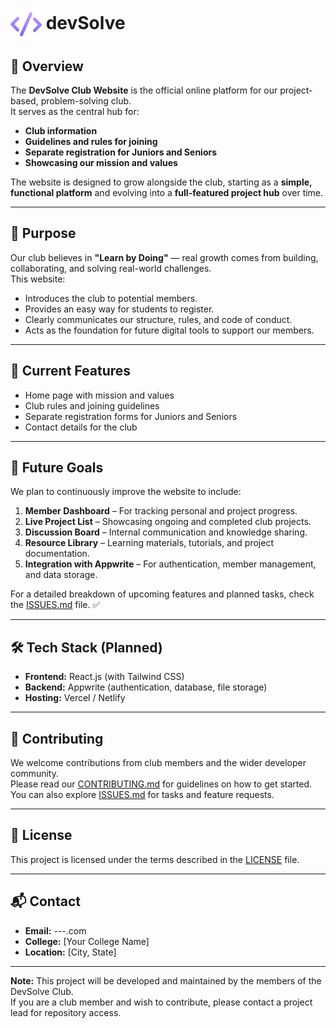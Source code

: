 <h1>
  <img src="src/assets/logo.png" alt="Logo" width="50" style="vertical-align: middle;"> devSolve
</h1>


## 📌 Overview
The **DevSolve Club Website** is the official online platform for our project-based, problem-solving club.  
It serves as the central hub for:
- **Club information**
- **Guidelines and rules for joining**
- **Separate registration for Juniors and Seniors**
- **Showcasing our mission and values**

The website is designed to grow alongside the club, starting as a **simple, functional platform** and evolving into a **full-featured project hub** over time.

---

## 🎯 Purpose
Our club believes in **"Learn by Doing"** — real growth comes from building, collaborating, and solving real-world challenges.  
This website:
- Introduces the club to potential members.
- Provides an easy way for students to register.
- Clearly communicates our structure, rules, and code of conduct.
- Acts as the foundation for future digital tools to support our members.

---

## 🚀 Current Features
- Home page with mission and values
- Club rules and joining guidelines
- Separate registration forms for Juniors and Seniors
- Contact details for the club

---

## 🔮 Future Goals
We plan to continuously improve the website to include:
1. **Member Dashboard** – For tracking personal and project progress.
2. **Live Project List** – Showcasing ongoing and completed club projects.
3. **Discussion Board** – Internal communication and knowledge sharing.
4. **Resource Library** – Learning materials, tutorials, and project documentation.
5. **Integration with Appwrite** – For authentication, member management, and data storage.

For a detailed breakdown of upcoming features and planned tasks, check the [ISSUES.md](ISSUES.md) file. ✅

---

## 🛠 Tech Stack (Planned)
- **Frontend:** React.js (with Tailwind CSS)
- **Backend:** Appwrite (authentication, database, file storage)
- **Hosting:** Vercel / Netlify

---

## 🤝 Contributing
We welcome contributions from club members and the wider developer community.  
Please read our [CONTRIBUTING.md](CONTRIBUTING.md) for guidelines on how to get started.  
You can also explore [ISSUES.md](ISSUES.md) for tasks and feature requests.

---

## 📄 License
This project is licensed under the terms described in the [LICENSE](LICENSE) file.

---

## 📬 Contact
- **Email:** ---.com
- **College:** [Your College Name]
- **Location:** [City, State]

---

**Note:** This project will be developed and maintained by the members of the DevSolve Club.  
If you are a club member and wish to contribute, please contact a project lead for repository access.
